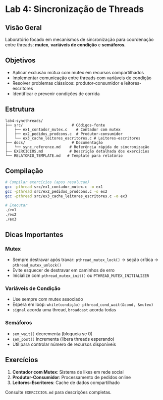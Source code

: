 # Lab 4: Sincronização de Threads

## Visão Geral
Laboratório focado em mecanismos de sincronização para coordenação entre threads: **mutex**, **variáveis de condição** e **semáforos**.

## Objetivos
- Aplicar exclusão mútua com mutex em recursos compartilhados
- Implementar comunicação entre threads com variáveis de condição
- Resolver problemas clássicos: produtor-consumidor e leitores-escritores
- Identificar e prevenir condições de corrida

## Estrutura
```
lab4-syncthreads/
├── src/                      # Códigos-fonte
│   ├── ex1_contador_mutex.c    # Contador com mutex
│   ├── ex2_pedidos_prodcons.c  # Produtor-consumidor
│   └── ex3_cache_leitores_escritores.c # Leitores-escritores
├── docs/                     # Documentação
│   └── sync_reference.md    # Referência rápida de sincronização
├── EXERCICIOS.md            # Descrição detalhada dos exercícios
└── RELATORIO_TEMPLATE.md   # Template para relatório
```

## Compilação
```bash
# Compilar exercícios (apos resolucao)
gcc -pthread src/ex1_contador_mutex.c -o ex1
gcc -pthread src/ex2_pedidos_prodcons.c -o ex2
gcc -pthread src/ex3_cache_leitores_escritores.c -o ex3

# Executar
./ex1
./ex2
./ex3
```

## Dicas Importantes

### Mutex
- Sempre destravar após travar: `pthread_mutex_lock()` → seção crítica → `pthread_mutex_unlock()`
- Evite esquecer de destravar em caminhos de erro
- Inicialize com `pthread_mutex_init()` ou `PTHREAD_MUTEX_INITIALIZER`

### Variáveis de Condição
- Use sempre com mutex associado
- Espera em loop: `while(condição) pthread_cond_wait(&cond, &mutex)`
- `signal` acorda uma thread, `broadcast` acorda todas

### Semáforos
- `sem_wait()` decrementa (bloqueia se 0)
- `sem_post()` incrementa (libera threads esperando)
- Útil para controlar número de recursos disponíveis

## Exercícios
1. **Contador com Mutex**: Sistema de likes em rede social
2. **Produtor-Consumidor**: Processamento de pedidos online
3. **Leitores-Escritores**: Cache de dados compartilhado

Consulte `EXERCICIOS.md` para descrições completas.